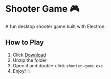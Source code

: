 # Shooter Game 🎮

A fun desktop shooter game built with Electron.

## How to Play
1. Click [Download](https://github.com/your-username/shooter-game/evans/main/shooter-game-windows.zip)
2. Unzip the folder
3. Open it and double-click `shooter-game.exe`
4. Enjoy! 💥
